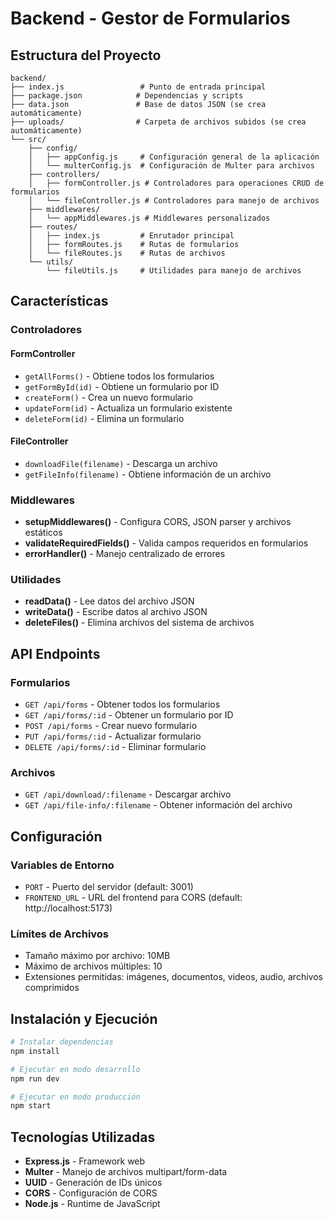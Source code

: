 # Backend - Gestor de Formularios

## Estructura del Proyecto

```
backend/
├── index.js                 # Punto de entrada principal
├── package.json            # Dependencias y scripts
├── data.json               # Base de datos JSON (se crea automáticamente)
├── uploads/                # Carpeta de archivos subidos (se crea automáticamente)
└── src/
    ├── config/
    │   ├── appConfig.js     # Configuración general de la aplicación
    │   └── multerConfig.js  # Configuración de Multer para archivos
    ├── controllers/
    │   ├── formController.js # Controladores para operaciones CRUD de formularios
    │   └── fileController.js # Controladores para manejo de archivos
    ├── middlewares/
    │   └── appMiddlewares.js # Middlewares personalizados
    ├── routes/
    │   ├── index.js         # Enrutador principal
    │   ├── formRoutes.js    # Rutas de formularios
    │   └── fileRoutes.js    # Rutas de archivos
    └── utils/
        └── fileUtils.js     # Utilidades para manejo de archivos
```

## Características

### Controladores

#### FormController
- `getAllForms()` - Obtiene todos los formularios
- `getFormById(id)` - Obtiene un formulario por ID
- `createForm()` - Crea un nuevo formulario
- `updateForm(id)` - Actualiza un formulario existente
- `deleteForm(id)` - Elimina un formulario

#### FileController
- `downloadFile(filename)` - Descarga un archivo
- `getFileInfo(filename)` - Obtiene información de un archivo

### Middlewares

- **setupMiddlewares()** - Configura CORS, JSON parser y archivos estáticos
- **validateRequiredFields()** - Valida campos requeridos en formularios
- **errorHandler()** - Manejo centralizado de errores

### Utilidades

- **readData()** - Lee datos del archivo JSON
- **writeData()** - Escribe datos al archivo JSON
- **deleteFiles()** - Elimina archivos del sistema de archivos

## API Endpoints

### Formularios
- `GET /api/forms` - Obtener todos los formularios
- `GET /api/forms/:id` - Obtener un formulario por ID
- `POST /api/forms` - Crear nuevo formulario
- `PUT /api/forms/:id` - Actualizar formulario
- `DELETE /api/forms/:id` - Eliminar formulario

### Archivos
- `GET /api/download/:filename` - Descargar archivo
- `GET /api/file-info/:filename` - Obtener información del archivo

## Configuración

### Variables de Entorno
- `PORT` - Puerto del servidor (default: 3001)
- `FRONTEND_URL` - URL del frontend para CORS (default: http://localhost:5173)

### Límites de Archivos
- Tamaño máximo por archivo: 10MB
- Máximo de archivos múltiples: 10
- Extensiones permitidas: imágenes, documentos, videos, audio, archivos comprimidos

## Instalación y Ejecución

```bash
# Instalar dependencias
npm install

# Ejecutar en modo desarrollo
npm run dev

# Ejecutar en modo producción
npm start
```

## Tecnologías Utilizadas

- **Express.js** - Framework web
- **Multer** - Manejo de archivos multipart/form-data
- **UUID** - Generación de IDs únicos
- **CORS** - Configuración de CORS
- **Node.js** - Runtime de JavaScript
